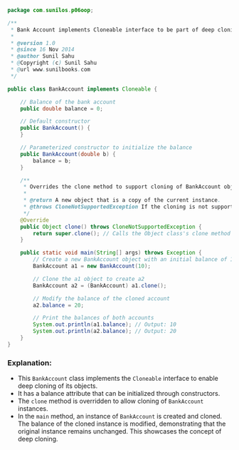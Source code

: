 ```java
package com.sunilos.p06oop;

/**
 * Bank Account implements Cloneable interface to be part of deep cloning.
 * 
 * @version 1.0
 * @since 16 Nov 2014
 * @author Sunil Sahu
 * @Copyright (c) Sunil Sahu
 * @url www.sunilbooks.com
 */

public class BankAccount implements Cloneable {

	// Balance of the bank account
	public double balance = 0;

	// Default constructor
	public BankAccount() {
	}

	// Parameterized constructor to initialize the balance
	public BankAccount(double b) {
		balance = b;
	}

	/**
	 * Overrides the clone method to support cloning of BankAccount objects.
	 * 
	 * @return A new object that is a copy of the current instance.
	 * @throws CloneNotSupportedException If the cloning is not supported.
	 */
	@Override
	public Object clone() throws CloneNotSupportedException {
		return super.clone(); // Calls the Object class's clone method
	}

	public static void main(String[] args) throws Exception {
		// Create a new BankAccount object with an initial balance of 10
		BankAccount a1 = new BankAccount(10);

		// Clone the a1 object to create a2
		BankAccount a2 = (BankAccount) a1.clone();

		// Modify the balance of the cloned account
		a2.balance = 20;

		// Print the balances of both accounts
		System.out.println(a1.balance); // Output: 10
		System.out.println(a2.balance); // Output: 20
	}
}
```

### Explanation:
- This `BankAccount` class implements the `Cloneable` interface to enable deep cloning of its objects.
- It has a balance attribute that can be initialized through constructors.
- The `clone` method is overridden to allow cloning of `BankAccount` instances.
- In the `main` method, an instance of `BankAccount` is created and cloned. The balance of the cloned instance is modified, demonstrating that the original instance remains unchanged. This showcases the concept of deep cloning.
